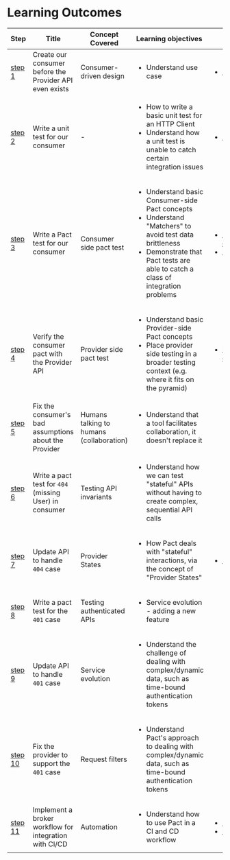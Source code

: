 # Learning Outcomes


| Step                                                                 | Title                                                   | Concept Covered                          | Learning objectives                                                                                                                                                                                              | Further Reading                                                                                                                                           |
|----------------------------------------------------------------------|---------------------------------------------------------|------------------------------------------|------------------------------------------------------------------------------------------------------------------------------------------------------------------------------------------------------------------|-----------------------------------------------------------------------------------------------------------------------------------------------------------|
| [step 1](//github.com/pact-foundation/pact-workshop-go/tree/step1)   | Create our consumer before the Provider API even exists | Consumer-driven design                   | <ul><li>Understand use case</li><ul>                                                                                                                                                                             | <ul><li>https://martinfowler.com/articles/consumerDrivenContracts.html</li></ul>|                                                                         |
| [step 2](//github.com/pact-foundation/pact-workshop-go/tree/step2)   | Write a unit test for our consumer                      | -                                        | <ul><li>How to write a basic unit test for an HTTP Client</li><li>Understand how a unit test is unable to catch certain integration issues</li><ul>                                                              | <ul><li>https://docs.pact.io/faq/convinceme</li></ul>                                                                                                     |
| [step 3](//github.com/pact-foundation/pact-workshop-go/tree/step3)   | Write a Pact test for our consumer                      | Consumer side pact test                  | <ul><li>Understand basic Consumer-side Pact concepts</li><li>Understand "Matchers" to avoid test data brittleness</li><li>Demonstrate that Pact tests are able to catch a class of integration problems</li><ul> | <ul><li>https://docs.pact.io/5-minute-getting-started-guide#scope-of-a-consumer-pact-test</li><li>https://docs.pact.io/best_practices/consumer</li></ul>| |
| [step 4](//github.com/pact-foundation/pact-workshop-go/tree/step4)   | Verify the consumer pact with the Provider API          | Provider side pact test                  | <ul><li>Understand basic Provider-side Pact concepts</li><li>Place provider side testing in a broader testing context (e.g. where it fits on the pyramid)</li><ul>                                               | <ul><li>https://docs.pact.io/5-minute-getting-started-guide#scope-of-a-provider-pact-test</li></ul>                                                       |
| [step 5](//github.com/pact-foundation/pact-workshop-go/tree/step5)   | Fix the consumer's bad assumptions about the Provider   | Humans talking to humans (collaboration) | <ul><li>Understand that a tool facilitates collaboration, it doesn't replace it</li><ul>                                                                                                                         |                                                                                                                                                           |
| [step 6](//github.com/pact-foundation/pact-workshop-go/tree/step6)   | Write a pact test for `404` (missing User) in consumer  | Testing API invariants                   | <ul><li>Understand how we can test "stateful" APIs without having to create complex, sequential API calls</li><ul>                                                                                               |                                                                                                                                                           |
| [step 7](//github.com/pact-foundation/pact-workshop-go/tree/step7)   | Update API to handle `404` case                         | Provider States                          | <ul><li>How Pact deals with "stateful" interactions, via the concept of "Provider States"</li><ul>                                                                                                               | <ul><li>https://docs.pact.io/getting_started/provider_states</li></ul>                                                                                    |
| [step 8](//github.com/pact-foundation/pact-workshop-go/tree/step8)   | Write a pact test for the `401` case                    | Testing authenticated APIs               | <ul><li>Service evolution - adding a new feature</li><ul>                                                                                                                                                        |                                                                                                                                                           |
| [step 9](//github.com/pact-foundation/pact-workshop-go/tree/step9)   | Update API to handle `401` case                         | Service evolution                        | <ul><li>Understand the challenge of dealing with complex/dynamic data, such as time-bound authentication tokens</li><ul>                                                                                         |                                                                                                                                                           |
| [step 10](//github.com/pact-foundation/pact-workshop-go/tree/step10) | Fix the provider to support the `401` case              | Request filters                          | <ul><li>Understand Pact's approach to dealing with complex/dynamic data, such as time-bound authentication tokens</li><ul>                                                                                       |                                                                                                                                                           |
| [step 11](//github.com/pact-foundation/pact-workshop-go/tree/step11) | Implement a broker workflow for integration with CI/CD  | Automation                               | <ul><li>Understand how to use Pact in a CI and CD workflow</li><ul>                                                                                                                                              | <ul><li>https://docs.pact.io/pact_broker</li><li>https://docs.pact.io/best_practices/pact_nirvana</li></ul>                                               |